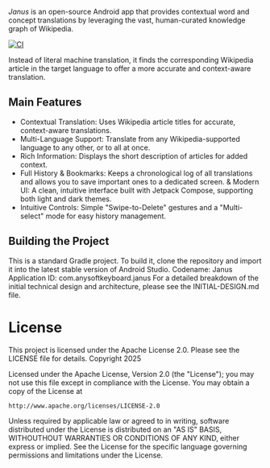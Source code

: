 *Janus* is an open-source Android app that provides contextual word and concept translations by leveraging the vast, human-curated knowledge graph of Wikipedia.

[![CI](https://github.com/AnySoftKeyboard/janus/actions/workflows/ci.yml/badge.svg?branch=main)](https://github.com/AnySoftKeyboard/janus/actions/workflows/ci.yml)

Instead of literal machine translation, it finds the corresponding Wikipedia article in the target language to offer a more accurate and context-aware translation.

## Main Features
* Contextual Translation: Uses Wikipedia article titles for accurate, context-aware translations.
* Multi-Language Support: Translate from any Wikipedia-supported language to any other, or to all at once.
* Rich Information: Displays the short description of articles for added context.
* Full History & Bookmarks: Keeps a chronological log of all translations and allows you to save important ones to a dedicated screen.
& Modern UI: A clean, intuitive interface built with Jetpack Compose, supporting both light and dark themes.
* Intuitive Controls: Simple "Swipe-to-Delete" gestures and a "Multi-select" mode for easy history management.

## Building the Project
This is a standard Gradle project. To build it, clone the repository and import it into the latest stable version of Android Studio.
Codename: Janus
Application ID: com.anysoftkeyboard.janus
For a detailed breakdown of the initial technical design and architecture, please see the INITIAL-DESIGN.md file.

# License
This project is licensed under the Apache License 2.0. Please see the LICENSE file for details.
Copyright 2025

Licensed under the Apache License, Version 2.0 (the "License");
you may not use this file except in compliance with the License.
You may obtain a copy of the License at

    http://www.apache.org/licenses/LICENSE-2.0

Unless required by applicable law or agreed to in writing, software
distributed under the License is distributed on an "AS IS" BASIS,
WITHOUTHOUT WARRANTIES OR CONDITIONS OF ANY KIND, either express or implied.
See the License for the specific language governing permissions and
limitations under the License.